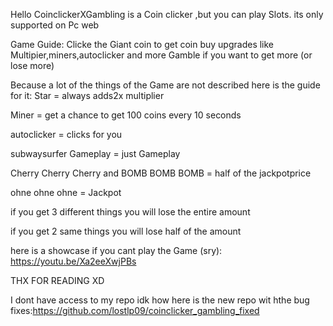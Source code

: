 Hello CoinclickerXGambling is a Coin clicker ,but you can play Slots.
its only supported on Pc web

Game Guide:
          Clicke the Giant coin to get coin
          buy upgrades like Multipier,miners,autoclicker and more
          Gamble if you want to get more (or lose more)

Because a lot of the things of the Game are not described here is the guide for it:
Star = always adds2x multiplier

Miner = get a chance to get 100 coins  every 10 seconds

autoclicker = clicks for you

subwaysurfer Gameplay = just Gameplay

Cherry Cherry Cherry and BOMB BOMB BOMB = half of the jackpotprice

ohne ohne ohne = Jackpot

if you get 3 different things you will lose the entire amount

if you get 2 same things you will lose half of the amount




here is a showcase if you cant play the Game (sry):
  https://youtu.be/Xa2eeXwjPBs 

THX FOR READING XD

I dont have access to my repo idk how here is the new repo wit hthe bug fixes:https://github.com/lostlp09/coinclicker_gambling_fixed
